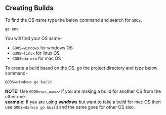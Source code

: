 ## Creating Builds
To find the OS name type the below command and search for `GOOS`.
```
go env
```
You will find your OS name-
* `GOOS=windows` for windows OS
* `GOOS=linux` for linux OS
* `GOOS=darwin` for mac OS

To create a build based on the OS, go the project directory and type below command-
```
GOOS=windows go build
```

**NOTE:** Use `GOOS=<os_name>` if you are making a build for another OS from the other one.<br/>
**example:** If you are using ***windows*** but want to take a build for mac OS then use `GOOS=darwin go build` and the same goes for other OS also.
